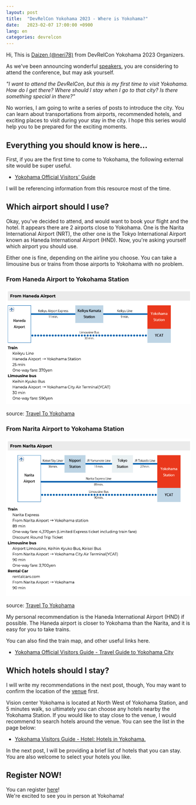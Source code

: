 ```yaml
---
layout: post
title:  "DevRelCon Yokohama 2023 - Where is Yokohama?"
date:   2023-02-07 17:00:00 +0900
lang: en
categories: devrelcon
---
```


Hi, This is [Daizen (@neri78)][neri78] from DevRelCon Yokohama 2023 Organizers.

As we've been announcing wonderful [speakers][speakers], you are considering to attend the conference, but may ask yourself.   
  
*"I want to attend the DevRelCon, but this is my first time to visit Yokohama. How do I get there? Where should I stay when I go to that city? Is there something special in there?"*

No worries, I am going to write a series of posts to introduce the city. You can learn about transportations from airports, recommended hotels, and exciting places to visit during your stay in the city. I hope this series would help you to be prepared for the exciting moments.

## Everything you should know is here...

First, if you are the first time to come to Yokohama, the following external site would be super useful.

- [Yokohama Official Visitors' Guide][yokohama-guide]

I will be referencing information from this resource most of the time.

## Which airport should I use?

Okay, you've decided to attend, and would want to book your flight and the hotel. It appears there are 2 airports close to Yokohama. One is the Narita International Airport (NRT), the other one is the Tokyo International Airport known as Haneda International Airport (HND). Now, you're asking yourself which airport you should use. 

Either one is fine, depending on the airline you choose. You can take a limousine bus or trains from those airports to Yokohama with no problem.

### From Haneda Airport to Yokohama Station

<img src="/assets/images/posts/haneda-to-yokohama.png" style="width: 800px;" />

source: [Travel To Yokohama][airports-to-yokohama]


### From Narita Airport to Yokohama Station

<img src="/assets/images/posts/narita-to-yokohama.png" style="width: 800px;" />

source: [Travel To Yokohama][airports-to-yokohama]


My personal recommendation is the Haneda International Airport (HND) if possible. The Haneda airport is closer to Yokohama than the Narita, and it is easy for you to take trains.

You can also find the train map, and other useful links here.

- [Yokohama Official Visitors Guide - Travel Guide to Yokohama City][airports-to-yokohama]


## Which hotels should I stay?

I will write my recommendations in the next post, though, You may want to confirm the location of the [venue][venue] first.

Vision center Yokohama is located at North West of Yokohama Station, and 5 minutes walk, so ultimately you can choose any hotels nearby the Yokohama Station. If you would like to stay close to the venue, I would recommend to search hotels around the venue. You can see the list in the page below:

- [Yokohama Visitors Guide - Hotel: Hotels in Yokohama.][hotels]

In the next post, I will be providing a brief list of hotels that you can stay. You are also welcome to select your hotels you like.


## Register NOW!

You can register [here][register]!   
We're excited to see you in person at Yokohama!

[neri78]: /organizers/neri/
[speakers]: /#speakers
[yokohama-guide]: https://www.yokohamajapan.com/
[airports-to-yokohama]: https://www.yokohamajapan.com/information/travel-to-yokohama/
[venue]: /#venue
[hotels]: https://hotel-area6.yokohamajapan.com/searchresults.en-us.html?aid=808207&label=MegaMenu&sid=9eff25b3c538932565c536a827a25765&atlas_src=lp_map&dest_id=-248593&dest_type=city&;map=1#map_opened
[register]: https://ti.to/devrelcon-tokyo/yokohama-2023